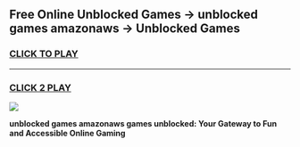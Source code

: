 
## Free Online Unblocked Games → unblocked games amazonaws → Unblocked Games
<h3>
<a href="https://premium.freeplayer.one?title=unblocked_games_amazonaws&ref=21F">CLICK TO PLAY</a></h3>
<hr>

<h3>
<a href="https://premium.freeplayer.one?title=unblocked_games_amazonaws&ref=21F">CLICK 2 PLAY</a>
  
</h3>

<a href="https://premium.freeplayer.one?title=unblocked_games_amazonaws&ref=21F/"><img src="https://clearcache.store/games.png"></a>


**unblocked games amazonaws games unblocked: Your Gateway to Fun and Accessible Online Gaming**
